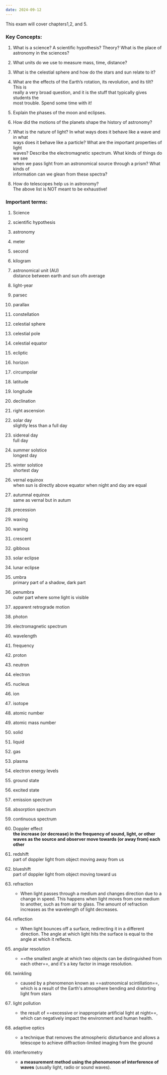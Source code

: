 ```yaml
---
date: 2024-09-12
---
```

This exam will cover chapters1,2, and 5.  

### Key Concepts:  

1. What is a science? A scientific hypothesis? Theory? What is the place of  
astronomy in the sciences?  

2. What units do we use to measure mass, time, distance?  

3. What is the celestial sphere and how do the stars and sun relate to it?  

4. What are the effects of the Earth’s rotation, its revolution, and its tilt? This is  
really a very broad question, and it is the stuff that typically gives students the  
most trouble. Spend some time with it!  

5. Explain the phases of the moon and eclipses.  

6. How did the motions of the planets shape the history of astronomy?  

7. What is the nature of light? In what ways does it behave like a wave and in what  
ways does it behave like a particle? What are the important properties of light  
waves? Describe the electromagnetic spectrum. What kinds of things do we see  
when we pass light from an astronomical source through a prism? What kinds of  
information can we glean from these spectra?  

8. How do telescopes help us in astronomy?  
The above list is NOT meant to be exhaustive!  

### Important terms:  

1. Science  
2. scientific hypothesis  
3. astronomy  
4. meter  
5. second  
6. kilogram  
7. astronomical unit (AU)  
distance between earth and sun ofn average

8. light-year  
9. parsec  
10. parallax  
11. constellation  
12. celestial sphere  
13. celestial pole  
14. celestial equator  
15. ecliptic  
16. horizon  
17. circumpolar  
18. latitude
19. longitude  
20. declination  
21. right ascension  
22. solar day  
	slightly less than a full day
1. sidereal day  
	full day
1. summer solstice  
longest day
2. winter solstice  
shortest day
3. vernal equinox  
when sun is directly above equator
when night and day are equal
4. autumnal equinox  
same as vernal but in autum
5. precession  
6. waxing  
7. waning  
8. crescent  
9. gibbous  
10. solar eclipse  
11. lunar eclipse  

12. umbra  
primary part of a shadow, dark part

13. penumbra  
outer part where some light is visible

14. apparent retrograde motion  

15. photon  

16. electromagnetic spectrum  

17. wavelength  

18. frequency  

19. proton  

20. neutron  

21. electron  

22. nucleus  

23. ion  

24. isotope  

25. atomic number  

26. atomic mass number  

27. solid  

28. liquid  

29. gas  

30. plasma  

31. electron energy levels  

32. ground state  

33. excited state  

34. emission spectrum  

35. absorption spectrum  

36. continuous spectrum  

37. Doppler effect  
**the increase (or decrease) in the frequency of sound, light, or other waves as the source and observer move towards (or away from) each other**

38. redshift  
part of doppler
light from object moving away from us

39. blueshift  
part of doppler
light from object moving toward us

40. refraction  
	-  When light passes through a medium and changes direction due to a change in speed. This happens when light moves from one medium to another, such as from air to glass. The amount of refraction increases as the wavelength of light decreases.

41. reflection
	- When light bounces off a surface, redirecting it in a different direction. The angle at which light hits the surface is equal to the angle at which it reflects.

42. angular resolution  
	- ==the smallest angle at which two objects can be distinguished from each other==, and it's a key factor in image resolution.

43. twinkling  
	- caused by a phenomenon known as ==astronomical scintillation==, which is a result of the Earth's atmosphere bending and distorting light from stars
	
67. light pollution  
	- the result of ==excessive or inappropriate artificial light at night==, which can negatively impact the environment and human health.
	
1. adaptive optics  
	- a technique that removes the atmospheric disturbance and allows a telescope to achieve diffraction-limited imaging from the ground
	
2. interferometry
	- **a measurement method using the phenomenon of interference of waves** (usually light, radio or sound waves).
